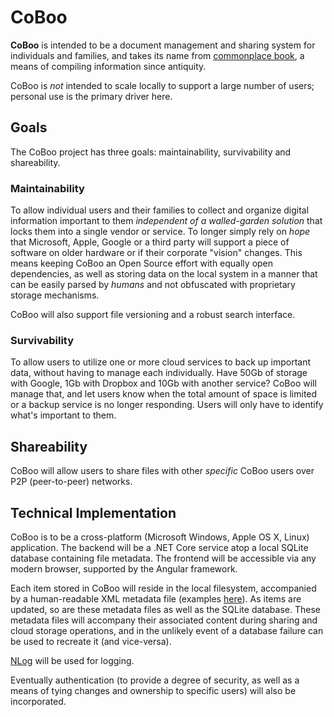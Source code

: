 # CoBoo

**CoBoo** is intended to be a document management and sharing system for individuals and families, and takes its name from [commonplace book](https://en.wikipedia.org/wiki/Commonplace_book), a means of compiling information since antiquity.  

CoBoo is _not_ intended to scale locally to support a large number of users; personal use is the primary driver here.  

## Goals  
The CoBoo project has three goals: maintainability, survivability and shareability.  

### Maintainability 
To allow individual users and their families to collect and organize digital information important to them _independent of a walled-garden solution_ that locks them into a single vendor or service.  To longer simply rely on _hope_ that Microsoft, Apple, Google or a third party will support a piece of software on older hardware or if their corporate "vision" changes.  This means keeping CoBoo an Open Source effort with equally open dependencies, as well as storing data on the local system in a manner that can be easily parsed by _humans_ and not obfuscated with proprietary storage mechanisms.   

CoBoo will also support file versioning and a robust search interface.  

### Survivability 
To allow users to utilize one or more cloud services to back up important data, without having to manage each individually.  Have 50Gb of storage with Google, 1Gb with Dropbox and 10Gb with another service?  CoBoo will manage that, and let users know when the total amount of space is limited or a backup service is no longer responding.  Users will only have to identify what's important to them.  

## Shareability  
CoBoo will allow users to share files with other _specific_ CoBoo users over P2P (peer-to-peer) networks.  


## Technical Implementation 
CoBoo is to be a cross-platform (Microsoft Windows, Apple OS X, Linux) application.  The backend will be a .NET Core service atop a local SQLite database containing file metadata.  The frontend will be accessible via any modern browser, supported by the Angular framework.  

Each item stored in CoBoo will reside in the local filesystem, accompanied by a human-readable XML metadata file (examples [here](https://github.com/CalJacobson/ArchiveMetadataInterchangeFormat)).  As items are updated, so are these metadata files as well as the SQLite database.  These metadata files will accompany their associated content during sharing and cloud storage operations, and in the unlikely event of a database failure can be used to recreate it (and vice-versa).  

[NLog](https://nlog-project.org/) will be used for logging.  

Eventually authentication (to provide a degree of security, as well as a means of tying changes and ownership to specific users) will also be incorporated.